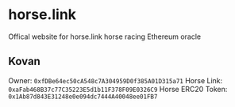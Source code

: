 # horse.link
Offical website for horse.link horse racing Ethereum oracle

## Kovan
Owner: `0xfDBe64ec50cA548c7A304959D0f385A01D315a71`
Horse Link: `0xaFab468B37c77C35223E5d1b11F378F09E0326C9`
Horse ERC20 Token:  `0x1Ab87d843E31248e0e094dc7444A40048ee01FB7`
